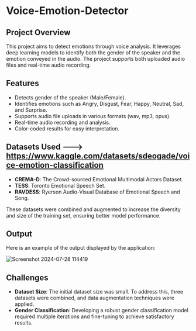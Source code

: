 # Voice-Emotion-Detector

## Project Overview
This project aims to detect emotions through voice analysis. It leverages deep learning models to identify both the gender of the speaker and the emotion conveyed in the audio. The project supports both uploaded audio files and real-time audio recording.

## Features
- Detects gender of the speaker (Male/Female).
- Identifies emotions such as Angry, Disgust, Fear, Happy, Neutral, Sad, and Surprise.
- Supports audio file uploads in various formats (wav, mp3, opus).
- Real-time audio recording and analysis.
- Color-coded results for easy interpretation.

## Datasets Used ---> https://www.kaggle.com/datasets/sdeogade/voice-emotion-classification
- **CREMA-D**: The Crowd-sourced Emotional Multimodal Actors Dataset.
- **TESS**: Toronto Emotional Speech Set.
- **RAVDESS**: Ryerson Audio-Visual Database of Emotional Speech and Song.

These datasets were combined and augmented to increase the diversity and size of the training set, ensuring better model performance.

## Output
Here is an example of the output displayed by the application:

![Screenshot 2024-07-28 114419](https://github.com/user-attachments/assets/987bbe96-f957-4482-87e5-626f20f5eb7c)

## Challenges
- **Dataset Size**: The initial dataset size was small. To address this, three datasets were combined, and data augmentation techniques were applied.
- **Gender Classification**: Developing a robust gender classification model required multiple iterations and fine-tuning to achieve satisfactory results.
